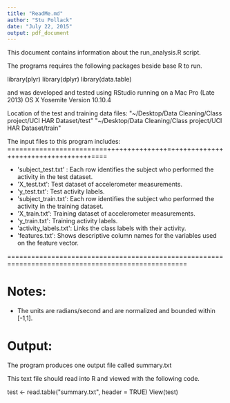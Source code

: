 ```yaml
---
title: "ReadMe.md"
author: "Stu Pollack"
date: "July 22, 2015"
output: pdf_document
---
```


This document contains information about the run_analysis.R script. 

The programs requires the following packages beside base R to run.

library(plyr)
library(dplyr)
library(data.table)

and was developed and tested using RStudio running on a 
Mac Pro (Late 2013) OS X Yosemite Version 10.10.4

Location of the test and training data files:
"~/Desktop/Data Cleaning/Class project/UCI HAR Dataset/test"
"~/Desktop/Data Cleaning/Class project/UCI HAR Dataset/train"

The input files to this program includes:
=========================+++++++++++++++=++++++++++++++++++++++++++++++++++====
- 'subject_test.txt' : Each row identifies the subject who performed the activity in the  test dataset.
- 'X_test.txt': Test dataset of accelerometer measurements.
- 'y_test.txt': Test activity labels.
- 'subject_train.txt': Each row identifies the subject who performed the activity in the training dataset.
- 'X_train.txt': Training dataset of accelerometer measurements.
- 'y_train.txt': Training activity labels.
- 'activity_labels.txt': Links the class labels with their activity.
- 'features.txt': Shows descriptive column names for the variables used on the feature vector.

===================================================================================================

Notes: 
======
- The units are radians/second and are normalized and bounded within [-1,1]. 

Output:
======
The program produces one output file called summary.txt

This text file should read into R and viewed with the following code.

test <- read.table("summary.txt", header = TRUE)
View(test)

